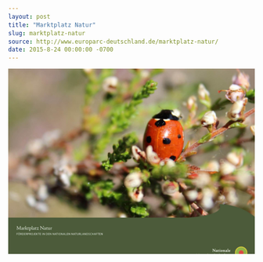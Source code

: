 ```yaml
---
layout: post
title: "Marktplatz Natur"
slug: marktplatz-natur
source: http://www.europarc-deutschland.de/marktplatz-natur/
date: 2015-8-24 00:00:00 -0700
---
```


<img src="/assets/img/screenshots/marktplatz-natur.jpg">
